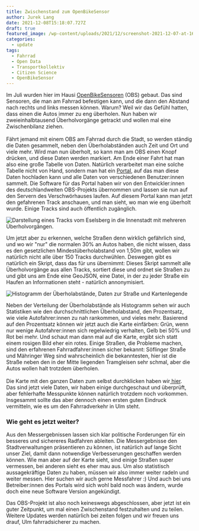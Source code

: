 ```yaml
---
title: Zwischenstand zum OpenBikeSensor
author: Jurek Lang
date: 2021-12-08T15:18:07.727Z
draft: true
featured_image: /wp-content/uploads/2021/12/screenshot-2021-12-07-at-16-13-13-openbikesensor-visualisierung-straßenabschnitte.png
categories:
  - update
tags:
  - Fahrrad
  - Open Data
  - Transportkollektiv
  - Citizen Science
  - OpenBikeSensor
---
```

Im Juli wurden hier im Hausi [OpenBikeSensoren](https://www.openbikesensor.org/) (OBS) gebaut. Das sind Sensoren, die man am Fahrrad befestigen kann, und die dann den Abstand nach rechts und links messen können. Warum? Weil wir das Gefühl hatten, dass einen die Autos immer zu eng überholen. Nun haben wir zweieinhalbtausend Überholvorgänge getrackt und wollen mal eine Zwischenbilanz ziehen.\
\
Fährt jemand mit einem OBS am Fahrrad durch die Stadt, so werden ständig die Daten gesammelt, neben den Überholabständen auch Zeit und Ort und viele mehr. Wird man nun überholt, so kann man am OBS einen Knopf drücken, und diese Daten werden markiert. Am Ende einer Fahrt hat man also eine große Tabelle von Daten. Natürlich verarbeitet man eine solche Tabelle nicht von Hand, sondern man hat ein [Portal](https://obs.verschwoer.haus), auf das man diese Daten hochladen kann und alle Daten von verschiedenen Benutzer:innen sammelt. Die Software für das Portal haben wir von den Entwickler:innen des deutschlandweiten OBS-Projekts übernommen und lassen sie nun auf den Servern des Verschwörhauses laufen. Auf diesem Portal kann man jetzt den gefahrenen Track anschauen, und man sieht, wo man wie eng überholt wurde. Einige Tracks sind auch öffentlich zugänglich.

![Darstellung eines Tracks vom Eselsberg in die Innenstadt mit mehreren Überholvorgängen.](/wp-content/uploads/2021/12/screenshot-2021-12-07-at-16-11-35-openbikesensor-portal.png)

Um jetzt aber zu erkennen, welche Straßen denn wirklich gefährlich sind, und wo wir "nur" die normalen 30% an Autos haben, die nicht wissen, dass es den gesetzlichen Mindestüberholabstand von 1,50m gibt, wollen wir natürlich nicht alle über 150 Tracks durchwühlen. Deswegen gibt es natürlich ein Skript, dass das für uns übernimmt: Dieses Skript sammelt alle Überholvorgänge aus allen Tracks, sortiert diese und ordnet sie Straßen zu und gibt uns am Ende eine GeoJSON, eine Datei, in der zu jeder Straße ein Haufen an Informationen steht - natürlich annonymisiert. 

![Histogramm der Überholabstände, Daten zur Straße und Kartenlegende](/wp-content/uploads/2021/12/screenshot-2021-12-07-at-16-28-07-openbikesensor-visualisierung-straßenabschnitte.png)

Neben der Verteilung der Überholabstände als Histogramm sehen wir auch Statistiken wie den durchschnittlichen Überholabstand, den Prozentsatz, wie viele Autofahrer:innen zu nah rankommen, und vieles mehr. Basierend auf den Prozentsatz können wir jetzt auch die Karte einfärben: Grün, wenn nur wenige Autofahrer:innen sich regelwiedrig verhalten, Gelb bei 50% und Rot bei mehr. Und schaut man dann mal auf die Karte, ergibt sich statt einem rosigen Bild eher ein rotes. Einige Straßen, die Probleme machen, sind den erfahrenen Fahrradfahrer:innen sicher bekannt: Söflinger Straße und Mähringer Weg sind wahrscheinlich die bekanntesten, hier ist die Straße neben den in der Mitte liegenden Tramgleisen sehr schmal, aber die Autos wollen halt trotzdem überholen.\
\
Die Karte mit den ganzen Daten zum selbst durchklicken haben wir[ hier](https://obs.verschwoer.haus/visualization/roads.html). Das sind jetzt viele Daten, wir haben einige durchgeschaut und überprüft, aber fehlerhafte Messpunkte können natürlich trotzdem noch vorkommen. Insgesammt sollte das aber dennoch einen ersten guten Eindruck vermitteln, wie es um den Fahrradverkehr in Ulm steht. 

### Wie geht es jetzt weiter?

Aus den Messergebnissen lassen sich klar politische Forderungen für ein besseres und sichereres Radfahren ableiten. Die Messergebnisse den Stadtverwaltungen präsentieren zu können, ist natürlich auf lange Sicht unser Ziel, damit dann notwendige Verbesserungen geschaffen werden können. Wie man aber auf der Karte sieht, sind einige Straßen super vermessen, bei anderen sieht es eher mau aus. Um also statistisch aussagekräftige Daten zu haben, müssen wir also immer weiter radeln und weiter messen. Hier suchen wir auch gerne Messfahrer :) Und auch bei uns Betreiber:innen des Portals wird sich wohl bald noch was ändern, wurde doch eine neue Software Version angekündigt.

Das OBS-Projekt ist also noch keineswegs abgeschlossen, aber jetzt ist ein guter Zeitpunkt, um mal einen Zwischenstand festzuhalten und zu teilen. Weitere Updates werden natürlich bei zeiten folgen und wir freuen uns drauf, Ulm fahrradsicherer zu machen.